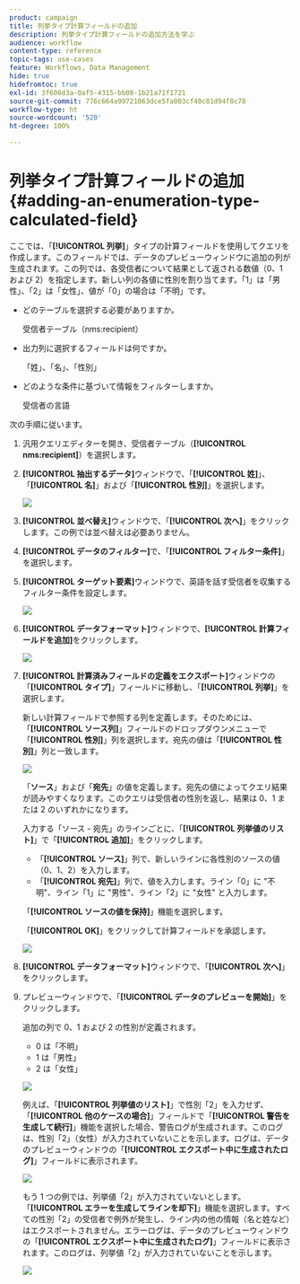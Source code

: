 ```yaml
---
product: campaign
title: 列挙タイプ計算フィールドの追加
description: 列挙タイプ計算フィールドの追加方法を学ぶ
audience: workflow
content-type: reference
topic-tags: use-cases
feature: Workflows, Data Management
hide: true
hidefromtoc: true
exl-id: 3f606d3a-0af5-4315-bb08-1b21a71f1721
source-git-commit: 776c664a99721063dce5fa003cf40c81d94f8c78
workflow-type: ht
source-wordcount: '520'
ht-degree: 100%

---
```


# 列挙タイプ計算フィールドの追加 {#adding-an-enumeration-type-calculated-field}



ここでは、「**[!UICONTROL 列挙]**」タイプの計算フィールドを使用してクエリを作成します。このフィールドでは、データのプレビューウィンドウに追加の列が生成されます。この列では、各受信者について結果として返される数値（0、1 および 2）を指定します。新しい列の各値に性別を割り当てます。「1」は「男性」、「2」は「女性」、値が「0」の場合は「不明」です。

* どのテーブルを選択する必要がありますか。

  受信者テーブル（nms:recipient）

* 出力列に選択するフィールドは何ですか。

  「姓」、「名」、「性別」

* どのような条件に基づいて情報をフィルターしますか。

  受信者の言語

次の手順に従います。

1. 汎用クエリエディターを開き、受信者テーブル（**[!UICONTROL nms:recipient]**）を選択します。
1. **[!UICONTROL 抽出するデータ]**&#x200B;ウィンドウで、「**[!UICONTROL 姓]**」、「**[!UICONTROL 名]**」および「**[!UICONTROL 性別]**」を選択します。

   ![](assets/query_editor_nveau_73.png)

1. **[!UICONTROL 並べ替え]**&#x200B;ウィンドウで、「**[!UICONTROL 次へ]**」をクリックします。この例では並べ替えは必要ありません。
1. **[!UICONTROL データのフィルター]**&#x200B;で、「**[!UICONTROL フィルター条件]**」を選択します。
1. **[!UICONTROL ターゲット要素]**&#x200B;ウィンドウで、英語を話す受信者を収集するフィルター条件を設定します。

   ![](assets/query_editor_nveau_74.png)

1. **[!UICONTROL データフォーマット]**&#x200B;ウィンドウで、**[!UICONTROL 計算フィールドを追加]**&#x200B;をクリックします。

   ![](assets/query_editor_nveau_75.png)

1. **[!UICONTROL 計算済みフィールドの定義をエクスポート]**&#x200B;ウィンドウの「**[!UICONTROL タイプ]**」フィールドに移動し、「**[!UICONTROL 列挙]**」を選択します。

   新しい計算フィールドで参照する列を定義します。そのためには、「**[!UICONTROL ソース列]**」フィールドのドロップダウンメニューで「**[!UICONTROL 性別]**」列を選択します。宛先の値は「**[!UICONTROL 性別]**」列と一致します。

   ![](assets/query_editor_nveau_76.png)

   「**ソース**」および「**宛先**」の値を定義します。宛先の値によってクエリ結果が読みやすくなります。このクエリは受信者の性別を返し、結果は 0、1 または 2 のいずれかになります。

   入力する「ソース - 宛先」のラインごとに、「**[!UICONTROL 列挙値のリスト]**」で「**[!UICONTROL 追加]**」をクリックします。

   * 「**[!UICONTROL ソース]**」列で、新しいラインに各性別のソースの値（0、1、2）を入力します。
   * 「**[!UICONTROL 宛先]**」列で、値を入力します。ライン「0」に &quot;不明&quot;、ライン「1」に &quot;男性&quot;、ライン「2」に &quot;女性&quot; と入力します。

   「**[!UICONTROL ソースの値を保持]**」機能を選択します。

   「**[!UICONTROL OK]**」をクリックして計算フィールドを承認します。

   ![](assets/query_editor_nveau_77.png)

1. **[!UICONTROL データフォーマット]**&#x200B;ウィンドウで、「**[!UICONTROL 次へ]**」をクリックします。
1. プレビューウィンドウで、「**[!UICONTROL データのプレビューを開始]**」をクリックします。

   追加の列で 0、1 および 2 の性別が定義されます。

   * 0 は「不明」
   * 1 は「男性」
   * 2 は「女性」

   ![](assets/query_editor_nveau_78.png)

   例えば、「**[!UICONTROL 列挙値のリスト]**」で性別「2」を入力せず、「**[!UICONTROL 他のケースの場合]**」フィールドで「**[!UICONTROL 警告を生成して続行]**」機能を選択した場合、警告ログが生成されます。このログは、性別「2」（女性）が入力されていないことを示します。ログは、データのプレビューウィンドウの「**[!UICONTROL エクスポート中に生成されたログ]**」フィールドに表示されます。

   ![](assets/query_editor_nveau_79.png)

   もう 1 つの例では、列挙値「2」が入力されていないとします。「**[!UICONTROL エラーを生成してラインを却下]**」機能を選択します。すべての性別「2」の受信者で例外が発生し、ライン内の他の情報（名と姓など）はエクスポートされません。エラーログは、データのプレビューウィンドウの「**[!UICONTROL エクスポート中に生成されたログ]**」フィールドに表示されます。このログは、列挙値「2」が入力されていないことを示します。

   ![](assets/query_editor_nveau_80.png)
